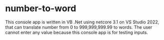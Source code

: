 # number-to-word
This console app is written in VB .Net using netcore 3.1 on VS Studio 2022, that can translate number from 0 to 999,999,999.99 to words. 
The user cannot enter any value because this console app is for testing inputs.
